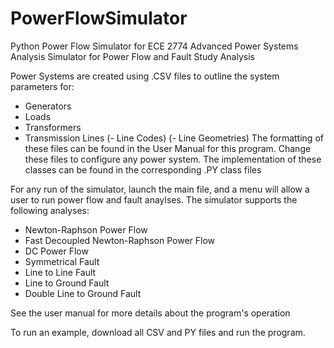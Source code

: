 # PowerFlowSimulator
Python Power Flow Simulator for ECE 2774 Advanced Power Systems Analysis
Simulator for Power Flow and Fault Study Analysis 

Power Systems are created using .CSV files to outline the system parameters for:
- Generators
- Loads
- Transformers
- Transmission Lines
   (- Line Codes)
   (- Line Geometries)
The formatting of these files can be found in the User Manual for this program. Change these files to configure any power system.
The implementation of these classes can be found in the corresponding .PY class files

For any run of the simulator, launch the main file, and a menu will allow a user to run power flow and fault anaylses.
The simulator supports the following analyses:
- Newton-Raphson Power Flow
- Fast Decoupled Newton-Raphson Power Flow
- DC Power Flow
- Symmetrical Fault
- Line to Line Fault
- Line to Ground Fault
- Double Line to Ground Fault

See the user manual for more details about the program's operation

To run an example, download all CSV and PY files and run the program. 
